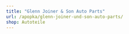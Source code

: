 ```yaml
---
title: "Glenn Joiner & Son Auto Parts"
url: /apopka/glenn-joiner-und-son-auto-parts/
shop: Autoteile
---
```

